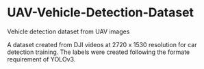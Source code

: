 # UAV-Vehicle-Detection-Dataset
Vehicle detection dataset from UAV images 

A dataset created from DJI videos at 2720 x 1530 resolution for car detection training. The labels were created following the formate requirement of YOLOv3. 
